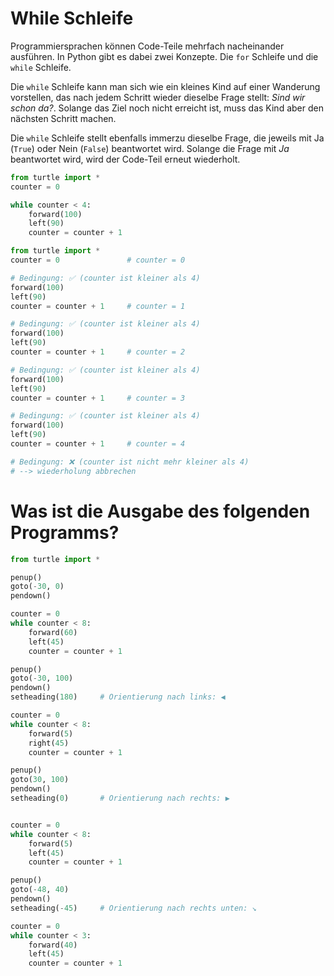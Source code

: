 # While Schleife

Programmiersprachen können Code-Teile mehrfach nacheinander ausführen. In Python gibt es dabei zwei Konzepte. Die `for` Schleife und die `while` Schleife.

Die `while` Schleife kann man sich wie ein kleines Kind auf einer Wanderung vorstellen, das nach jedem Schritt wieder dieselbe Frage stellt: _Sind wir schon da?_. Solange das Ziel noch nicht erreicht ist, muss das Kind aber den nächsten Schritt machen.

Die `while` Schleife stellt ebenfalls immerzu dieselbe Frage, die jeweils mit Ja (`True`) oder Nein (`False`) beantwortet wird. Solange die Frage mit _Ja_ beantwortet wird, wird der Code-Teil erneut wiederholt.

```py live_py
from turtle import *
counter = 0

while counter < 4:
    forward(100)
    left(90)
    counter = counter + 1
```

```py
from turtle import *
counter = 0               # counter = 0

# Bedingung: ✅ (counter ist kleiner als 4)
forward(100)
left(90)
counter = counter + 1     # counter = 1

# Bedingung: ✅ (counter ist kleiner als 4)
forward(100)
left(90)
counter = counter + 1     # counter = 2

# Bedingung: ✅ (counter ist kleiner als 4)
forward(100)
left(90)
counter = counter + 1     # counter = 3

# Bedingung: ✅ (counter ist kleiner als 4)
forward(100)
left(90)
counter = counter + 1     # counter = 4

# Bedingung: ❌ (counter ist nicht mehr kleiner als 4)
# --> wiederholung abbrechen
```

# Was ist die Ausgabe des folgenden Programms?

```py live_py
from turtle import *

penup()
goto(-30, 0)
pendown()

counter = 0
while counter < 8:
    forward(60)
    left(45)
    counter = counter + 1

penup()
goto(-30, 100)
pendown()
setheading(180)     # Orientierung nach links: ◀️

counter = 0
while counter < 8:
    forward(5)
    right(45)
    counter = counter + 1

penup()
goto(30, 100)
pendown()
setheading(0)       # Orientierung nach rechts: ▶️


counter = 0
while counter < 8:
    forward(5)
    left(45)
    counter = counter + 1

penup()
goto(-48, 40)
pendown()
setheading(-45)     # Orientierung nach rechts unten: ↘️

counter = 0
while counter < 3:
    forward(40)
    left(45)
    counter = counter + 1
```